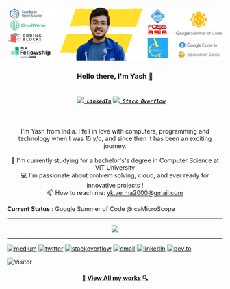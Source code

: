 ![Cover Banner](https://raw.githubusercontent.com/yashkumarverma/yashkumarverma/master/assets/banner.png)
<h3 align="center">Hello there, I'm Yash 👋</h3>
<h5 align="center">
  <code>
    <a href="https://www.linkedin.com/in/yash-kumar-verma/" title="LinkedIn Profile"><img width="22" src="https://github.com/zumrudu-anka/zumrudu-anka/blob/master/images/linkedin.svg"> LinkedIn</a></code>
  <code><a href="https://stackoverflow.com/users/5131640/yash-kumar-verma" title="Stack Overflow Profile"><img width="22" src="https://github.com/zumrudu-anka/zumrudu-anka/blob/master/images/stackoverflow.svg"> Stack Overflow</a></code>
</h5>
<br>
<p align="center">
  I'm Yash from India. I fell in love with computers, programming and technology when I was 15 y/o, and since then it has been an exciting journey.
  <br>
  <br>
  🔬 I'm currently studying for a bachelor's's degree in Computer Science at VIT University
  <br>
  💻 I'm passionate about problem solving, cloud, and ever ready for innovative projects ! 
  <br>
  📫 How to reach me: <a href="mailto: yk.verma2000@gmail.com">yk.verma2000@gmail.com</a>
  <br>

  **Current Status** : Google Summer of Code @ caMicroScope
</p>

<hr>

<p align=center >
  <a href="https://github.com/anuraghazra/github-readme-stats" title="Go to Source">
    <img height=175 align="center" src="https://github-readme-stats-lac-five.vercel.app/api?username=yashkumarverma&count_private=true&show_icons=true&include_all_commits=true&theme=gotham">
  </a>
</p>

<hr>

[![medium](https://img.shields.io/badge/Medium-12100E?style=for-the-badge&logo=medium&logoColor=white)](https://medium.com/@yk.verma2000)
[![twitter](https://img.shields.io/badge/Twitter-1DA1F2?style=for-the-badge&logo=twitter&logoColor=white)](https://twitter.com/yash_kr_verma)
[![stackoverflow](https://img.shields.io/badge/Stack_Overflow-FE7A16?style=for-the-badge&logo=stack-overflow&logoColor=white)](https://stackoverflow.com/users/5131640/yash-kumar-verma?tab=profile)
[![email](https://img.shields.io/badge/Gmail-D14836?style=for-the-badge&logo=gmail&logoColor=white)](mailto:yk.verma2000@gmail.com)
[![linkedIn](https://img.shields.io/badge/LinkedIn-0077B5?style=for-the-badge&logo=linkedin&logoColor=white)](https://www.linkedin.com/in/yash-kumar-verma/)
[![dev.to](https://img.shields.io/badge/dev.to-0A0A0A?style=for-the-badge&logo=dev-dot-to&logoColor=white)](https://dev.to/yashkumarverma)


![Visitor](https://visitor-badge.laobi.icu/badge?page_id=yashkumarverma.yashkumarverma)

<h4 align="center"><a href="https://github.com/yashkumarverma?tab=repositories" title="Show Repositories">🔎 View All my works 🔍</a></h4> 